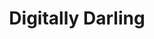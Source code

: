 ---
templateKey: index-page
title: Digitally Darling
image: /img/chuttersnap-ifmqouokaoa-unsplash.jpg
heading: Virtual Creative Support for business owners & non-profits
subheading: Focus on their base and passions
about:
  heading: Who we are
  description: "testing the text here 12 3 4 5 6"
  image:
    image: /img/leon-tho1_oukbg0-unsplash.jpg
    alt: people working in agency
  button:
    url: /about
    label: Find out more
---